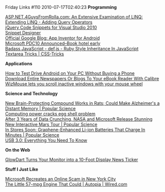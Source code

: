 Friday Links #110
2010-07-17T02:40:23
**Programming**

[ASP.NET.4GuysFromRolla.com: An Extensive Examination of LINQ: Extending LINQ - Adding Query Operators](http://www.4guysfromrolla.com/articles/070710-1.aspx)   
[jQuery Code Snippets for Visual Studio 2010](http://jquerysnippets.codeplex.com/)   
[Snippet Designer ](http://snippetdesigner.codeplex.com/)   
[Official Google Blog: App Inventor for Android](http://googleblog.blogspot.com/2010/07/app-inventor-for-android.html?utm_source=feedburner&utm_medium=feed&utm_campaign=Feed%3A+blogspot%2FMKuf+%28Official+Google+Blog%29)   
[Microsoft PDC10 Announced–Book hotel early ](http://timheuer.com/blog/archive/2010/07/12/microsoft-pdc-10-announced-hotel-tips.aspx?utm_source=feedburner&utm_medium=feed&utm_campaign=Feed%3A+timheuer+%28Method+%7E+of+%7E+failed+by+Tim+Heuer%29)   
[Badass JavaScript - def.js - Ruby Style Inheritance In JavaScript](http://badassjs.com/post/811837523/def-js-ruby-style-inheritance-in-javascript)   
[Textarea Tricks | CSS-Tricks](http://css-tricks.com/textarea-tricks/)

**Applications**

[How to Test Drive Android on Your PC Without Buying a Phone](http://lifehacker.com/5587260/how-to-test-drive-android-on-your-pc-without-buying-a-phone?utm_source=feedburner&utm_medium=feed&utm_campaign=Feed%3A+lifehacker%2Ffull+%28Lifehacker%29)   
[Download Entire Newspapers Or Blogs To Your eBook Reader With Calibre](http://www.makeuseof.com/tag/download-entire-newspapers-blogs-ebook-reader-calibre/)   
[WizMouse lets you scroll inactive windows with your mouse wheel ](http://www.downloadsquad.com/2010/07/14/scroll-inactive-background-windows-under-mouse/)

**Science and Technology**

[New Brain-Protecting Compound Works in Rats; Could Make Alzheimer's a Distant Memory | Popular Science](http://www.popsci.com/science/article/2010-07/new-compound-could-make-alzheimers-distant-memory)   
[Computing power cracks egg shell problem](http://www.sciencedaily.com/releases/2010/07/100709083751.htm?utm_source=feedburner&utm_medium=feed&utm_campaign=Feed%3A+sciencedaily+%28ScienceDaily%3A+Latest+Science+News%29)   
[After 3 Years of Data Crunching, NASA and Microsoft Release Stunning New Interactive Mars Tour | Popular Science](http://www.popsci.com/science/article/2010-07/take-3-d-high-res-tour-mars-courtesy-nasa-and-microsoft)   
[In Stores Soon: Graphene-Enhanced Li-ion Batteries That Charge In Minutes | Popular Science](http://www.popsci.com/gadgets/article/2010-07/coming-soon-graphene-enhanced-li-ion-batteries-charge-your-gadgets-minutes)   
[USB 3.0: Everything You Need To Know](http://www.makeuseof.com/tag/usb-30-technology-explained/)

**On the Web**

[GlowDart Turns Your Monitor into a 10-Foot Display News Ticker ](http://lifehacker.com/5584319/glowdart-turns-your-monitor-into-a-10+foot-display-news-ticker?utm_source=feedburner&utm_medium=feed&utm_campaign=Feed%3A+lifehacker%2Ffull+%28Lifehacker%29)

**Stuff I Just Like**

[Microsoft Recreates an Online Scam in New York City](http://www.labnol.org/internet/online-scam-in-real-life/13970/)   
[The Little 57-mpg Engine That Could | Autopia | Wired.com](http://www.wired.com/autopia/2010/07/fiat-500-twinair/)
